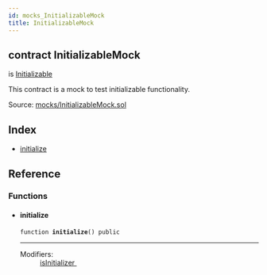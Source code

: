 ```yaml
---
id: mocks_InitializableMock
title: InitializableMock
---
```


<div class="contract-doc"><div class="contract"><h2 class="contract-header"><span class="contract-kind">contract</span> InitializableMock</h2><p class="base-contracts"><span>is</span> <a href="migrations_Initializable.html">Initializable</a></p><p class="description">This contract is a mock to test initializable functionality.</p><div class="source">Source: <a href="git+https://github.com/zeppelinos/zos-lib/blob/v0.1.12/contracts/mocks/InitializableMock.sol" target="_blank">mocks/InitializableMock.sol</a></div></div><div class="index"><h2>Index</h2><ul><li><a href="mocks_InitializableMock.html#initialize">initialize</a></li></ul></div><div class="reference"><h2>Reference</h2><div class="functions"><h3>Functions</h3><ul><li><div class="item function"><span id="initialize" class="anchor-marker"></span><h4 class="name">initialize</h4><div class="body"><code class="signature">function <strong>initialize</strong><span>() </span><span>public </span></code><hr/><dl><dt><span class="label-modifiers">Modifiers:</span></dt><dd><a href="migrations_Initializable.html#isInitializer">isInitializer </a></dd></dl></div></div></li></ul></div></div></div>
